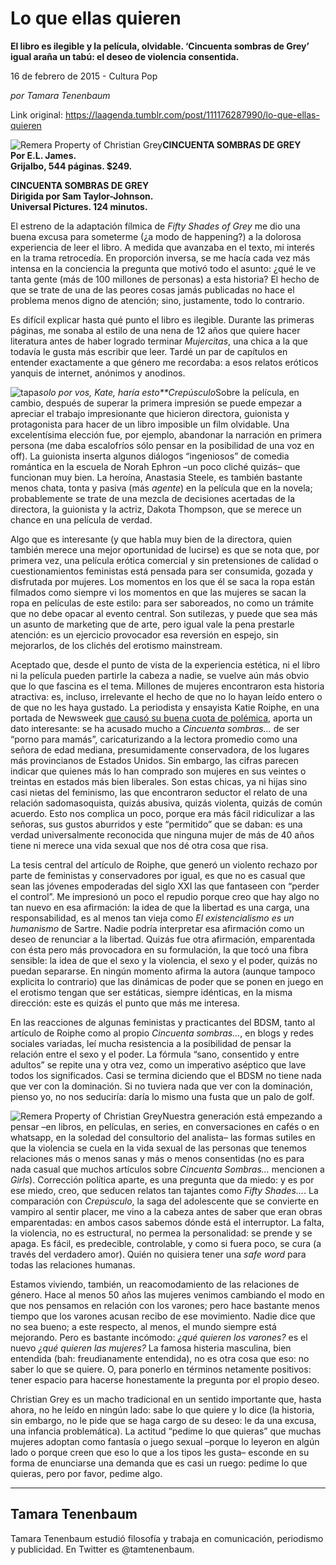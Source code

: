 # Lo que ellas quieren

**El libro es ilegible y la película, olvidable. ‘Cincuenta sombras de Grey’ igual araña un tabú: el deseo de violencia consentida.**

16 de febrero de 2015 - Cultura Pop

_por Tamara Tenenbaum_

Link original: https://laagenda.tumblr.com/post/111176287990/lo-que-ellas-quieren

![Remera Property of Christian Grey](https://64.media.tumblr.com/98dd28e0716483ce53f64f9b59289aa7/tumblr_inline_pk0khxe7yg1t6q87u_500.jpg)**CINCUENTA SOMBRAS DE GREY  
Por E.L. James.  
Grijalbo, 544 páginas. $249.**

**CINCUENTA SOMBRAS DE GREY  
Dirigida por Sam Taylor-Johnson.  
Universal Pictures. 124 minutos.**

El estreno de la adaptación fílmica de *Fifty Shades of Grey* me dio una buena excusa para someterme (¿a modo de happening?) a la dolorosa experiencia de leer el libro. A medida que avanzaba en el texto, mi interés en la trama retrocedía. En proporción inversa, se me hacía cada vez más intensa en la conciencia la pregunta que motivó todo el asunto: ¿qué le ve tanta gente (más de 100 millones de personas) a esta historia? El hecho de que se trate de una de las peores cosas jamás publicadas no hace el problema menos digno de atención; sino, justamente, todo lo contrario.

Es difícil explicar hasta qué punto el libro es ilegible. Durante las primeras páginas, me sonaba al estilo de una nena de 12 años que quiere hacer literatura antes de haber logrado terminar *Mujercitas*, una chica a la que todavía le gusta más escribir que leer. Tardé un par de capítulos en entender exactamente a que género me recordaba: a esos relatos eróticos yanquis de internet, anónimos y anodinos. 

![tapa](https://64.media.tumblr.com/a4b7d535b67ff695880836acea3eba47/tumblr_inline_pk0khx4uJT1t6q87u_250.jpg)*solo por vos, Kate, haría esto**Crepúsculo*Sobre la película, en cambio, después de superar la primera impresión se puede empezar a apreciar el trabajo impresionante que hicieron directora, guionista y protagonista para hacer de un libro imposible un film olvidable. Una excelentísima elección fue, por ejemplo, abandonar la narración en primera persona (me daba escalofríos sólo pensar en la posibilidad de una voz en off). La guionista inserta algunos diálogos “ingeniosos” de comedia romántica en la escuela de Norah Ephron –un poco cliché quizás– que funcionan muy bien. La heroína, Anastasia Steele, es también bastante menos chata, tonta y pasiva (más *agente*) en la película que en la novela; probablemente se trate de una mezcla de decisiones acertadas de la directora, la guionista y la actriz, Dakota Thompson, que se merece un chance en una película de verdad.

Algo que es interesante (y que habla muy bien de la directora, quien también merece una mejor oportunidad de lucirse) es que se nota que, por primera vez, una película erótica comercial y sin pretensiones de calidad o cuestionamientos feministas está pensada para ser consumida, gozada y disfrutada por mujeres. Los momentos en los que él se saca la ropa están filmados como siempre vi los momentos en que las mujeres se sacan la ropa en películas de este estilo: para ser saboreados, no como un trámite que no debe opacar al evento central. Son sutilezas, y puede que sea más un asunto de marketing que de arte, pero igual vale la pena prestarle atención: es un ejercicio provocador esa reversión en espejo, sin mejorarlos, de los clichés del erotismo mainstream. 

Aceptado que, desde el punto de vista de la experiencia estética, ni el libro ni la película pueden partirle la cabeza a nadie, se vuelve aún más obvio que lo que fascina es el tema. Millones de mujeres encontraron esta historia atractiva: es, incluso, irrelevante el hecho de que no lo hayan leído entero o de que no les haya gustado. La periodista y ensayista Katie Roiphe, en una portada de Newsweek [que causó su buena cuota de polémica](http://www.newsweek.com/working-womens-fantasies-63915), aporta un dato interesante: se ha acusado mucho a *Cincuenta sombras…* de ser “porno para mamás”, caricaturizando a la lectora promedio como una señora de edad mediana, presumidamente conservadora, de los lugares más provincianos de Estados Unidos. Sin embargo, las cifras parecen indicar que quienes más lo han comprado son mujeres en sus veintes o treintas en estados más bien liberales. Son estas chicas, ya ni hijas sino casi nietas del feminismo, las que encontraron seductor el relato de una relación sadomasoquista, quizás abusiva, quizás violenta, quizás de común acuerdo. Esto nos complica un poco, porque era más fácil ridiculizar a las señoras, sus gustos aburridos y este “permitido” que se daban: es una verdad universalmente reconocida que ninguna mujer de más de 40 años tiene ni merece una vida sexual que nos dé otra cosa que risa.

La tesis central del artículo de Roiphe, que generó un violento rechazo por parte de feministas y conservadores por igual, es que no es casual que sean las jóvenes empoderadas del siglo XXI las que fantaseen con “perder el control”. Me impresionó un poco el repudio porque creo que hay algo no tan nuevo en esa afirmación: la idea de que la libertad es una carga, una responsabilidad, es al menos tan vieja como *El existencialismo es un humanismo* de Sartre. Nadie podría interpretar esa afirmación como un deseo de renunciar a la libertad. Quizás fue otra afirmación, emparentada con ésta pero más provocadora en su formulación, la que tocó una fibra sensible: la idea de que el sexo y la violencia, el sexo y el poder, quizás no puedan separarse. En ningún momento afirma la autora (aunque tampoco explicita lo contrario) que las dinámicas de poder que se ponen en juego en el erotismo tengan que ser estáticas, siempre idénticas, en la misma dirección: este es quizás el punto que más me interesa. 

En las reacciones de algunas feministas y practicantes del BDSM, tanto al artículo de Roiphe como al propio *Cincuenta sombras…*, en blogs y redes sociales variadas, leí mucha resistencia a la posibilidad de pensar la relación entre el sexo y el poder. La fórmula “sano, consentido y entre adultos” se repite una y otra vez, como un imperativo aséptico que lave todos los significados. Casi se termina diciendo que el BDSM no tiene nada que ver con la dominación. Si no tuviera nada que ver con la dominación, pienso yo, no nos seduciría: daría lo mismo una fusta que un palo de golf. 

![Remera Property of Christian Grey](https://64.media.tumblr.com/98dd28e0716483ce53f64f9b59289aa7/tumblr_inline_pk0khxe7yg1t6q87u_500.jpg)Nuestra generación está empezando a pensar –en libros, en películas, en series, en conversaciones en cafés o en whatsapp, en la soledad del consultorio del analista– las formas sutiles en que la violencia se cuela en la vida sexual de las personas que tenemos relaciones más o menos sanas y más o menos consentidas (no es para nada casual que muchos artículos sobre *Cincuenta Sombras…* mencionen a *Girls*). Corrección política aparte, es una pregunta que da miedo: y es por ese miedo, creo, que seducen relatos tan tajantes como *Fifty Shades…*. La comparación con *Crepúsculo*, la saga del adolescente que se convierte en vampiro al sentir placer, me vino a la cabeza antes de saber que eran obras emparentadas: en ambos casos sabemos dónde está el interruptor. La falta, la violencia, no es estructural, no permea la personalidad: se prende y se apaga. Es fácil, es predecible, controlable, y como si fuera poco, se cura (a través del verdadero amor). Quién no quisiera tener una *safe word* para todas las relaciones humanas.

Estamos viviendo, también, un reacomodamiento de las relaciones de género. Hace al menos 50 años las mujeres venimos cambiando el modo en que nos pensamos en relación con los varones; pero hace bastante menos tiempo que los varones acusan recibo de ese movimiento. Nadie dice que no sea bueno; a este respecto, al menos, el mundo siempre está mejorando. Pero es bastante incómodo: *¿qué quieren los varones?* es el nuevo *¿qué quieren las mujeres?* La famosa histeria masculina, bien entendida (bah: freudianamente entendida), no es otra cosa que eso: no saber lo que se quiere. O, para ponerlo en términos netamente positivos: tener espacio para hacerse honestamente la pregunta por el propio deseo. 

Christian Grey es un macho tradicional en un sentido importante que, hasta ahora, no he leído en ningún lado: sabe lo que quiere y lo dice (la historia, sin embargo, no le pide que se haga cargo de su deseo: le da una excusa, una infancia problemática). La actitud “pedime lo que quieras” que muchas mujeres adoptan como fantasía o juego sexual –porque lo leyeron en algún lado o porque creen que eso lo que a los tipos les gusta– esconde en su forma de enunciarse una demanda que es casi un ruego: pedime lo que quieras, pero por favor, pedime algo. 



---

 Tamara Tenenbaum
-----------------

 Tamara Tenenbaum estudió filosofía y trabaja en comunicación, periodismo y publicidad. En Twitter es @tamtenenbaum. 




